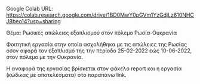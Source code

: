 Google Colab URL:
https://colab.research.google.com/drive/1BD0MwY0pGVm1YzGdjLz610NHCJ8beo14?usp=sharing

Θέμα:
Ρωσικές απώλειες εξοπλισμού στον πόλεμο Ρωσία-Ουκρανία

Φοιτητική εργασία στην οποία ασχολήθηκα με τις απώλειες της Ρωσίας όσον αφορά τον εξοπλισμό της την
περίοδο 25-02-2022 εώς 10-06-2022, στον πόλεμο με την Ουκρανία.

Η αναφορά της εργασίας βρίσκεται στον φάκελο report και η εργασία (κώδικας με αποτελέσματα) στο παραπάνω link.